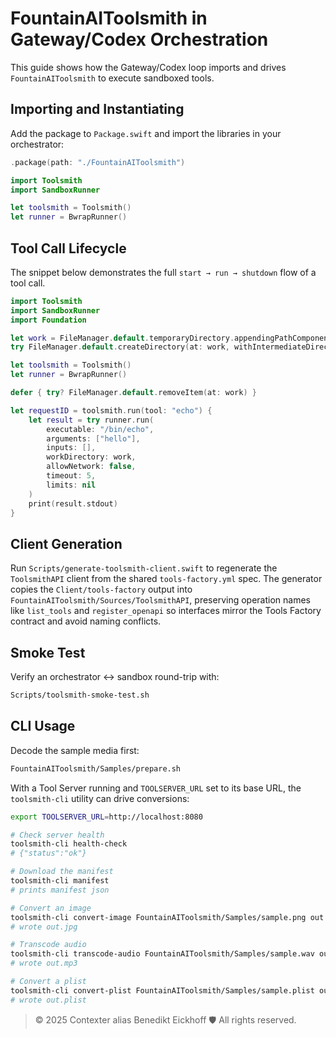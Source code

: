 # FountainAIToolsmith in Gateway/Codex Orchestration

This guide shows how the Gateway/Codex loop imports and drives `FountainAIToolsmith` to execute sandboxed tools.

## Importing and Instantiating

Add the package to `Package.swift` and import the libraries in your orchestrator:

```swift
.package(path: "./FountainAIToolsmith")
```

```swift
import Toolsmith
import SandboxRunner

let toolsmith = Toolsmith()
let runner = BwrapRunner()
```

## Tool Call Lifecycle

The snippet below demonstrates the full `start → run → shutdown` flow of a tool call.

```swift
import Toolsmith
import SandboxRunner
import Foundation

let work = FileManager.default.temporaryDirectory.appendingPathComponent("work")
try FileManager.default.createDirectory(at: work, withIntermediateDirectories: true)

let toolsmith = Toolsmith()
let runner = BwrapRunner()

defer { try? FileManager.default.removeItem(at: work) }

let requestID = toolsmith.run(tool: "echo") {
    let result = try runner.run(
        executable: "/bin/echo",
        arguments: ["hello"],
        inputs: [],
        workDirectory: work,
        allowNetwork: false,
        timeout: 5,
        limits: nil
    )
    print(result.stdout)
}
```

## Client Generation

Run `Scripts/generate-toolsmith-client.swift` to regenerate the `ToolsmithAPI` client from the shared `tools-factory.yml` spec. The generator copies the `Client/tools-factory` output into `FountainAIToolsmith/Sources/ToolsmithAPI`, preserving operation names like `list_tools` and `register_openapi` so interfaces mirror the Tools Factory contract and avoid naming conflicts.

## Smoke Test

Verify an orchestrator ↔ sandbox round-trip with:

```bash
Scripts/toolsmith-smoke-test.sh
```

## CLI Usage

Decode the sample media first:

```bash
FountainAIToolsmith/Samples/prepare.sh
```

With a Tool Server running and `TOOLSERVER_URL` set to its base URL, the `toolsmith-cli` utility can drive conversions:

```bash
export TOOLSERVER_URL=http://localhost:8080

# Check server health
toolsmith-cli health-check
# {"status":"ok"}

# Download the manifest
toolsmith-cli manifest
# prints manifest json

# Convert an image
toolsmith-cli convert-image FountainAIToolsmith/Samples/sample.png out.jpg
# wrote out.jpg

# Transcode audio
toolsmith-cli transcode-audio FountainAIToolsmith/Samples/sample.wav out.mp3
# wrote out.mp3

# Convert a plist
toolsmith-cli convert-plist FountainAIToolsmith/Samples/sample.plist out.plist
# wrote out.plist
```

> © 2025 Contexter alias Benedikt Eickhoff 🛡️ All rights reserved.

